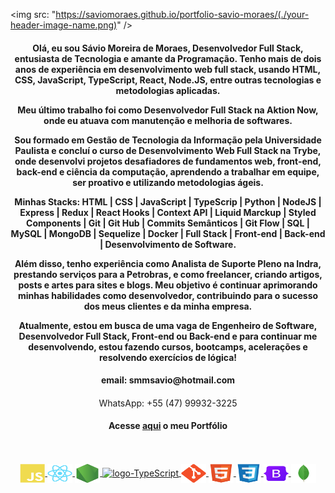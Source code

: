 <img src: "https://saviomoraes.github.io/portfolio-savio-moraes/(./your-header-image-name.png)" />
<div align="center">
  <h4>Olá, eu sou Sávio Moreira de Moraes, Desenvolvedor Full Stack, entusiasta de Tecnologia e amante da Programação. Tenho mais de dois anos de experiência em desenvolvimento web full stack, usando HTML, CSS, JavaScript, TypeScript, React, Node.JS, entre outras tecnologias e metodologias aplicadas.

Meu último trabalho foi como Desenvolvedor Full Stack na Aktion Now, onde eu atuava com manutenção e melhoria de softwares. 

Sou formado em Gestão de Tecnologia da Informação pela Universidade Paulista e concluí o curso de Desenvolvimento Web Full Stack na Trybe, onde desenvolvi projetos desafiadores de fundamentos web, front-end, back-end e ciência da computação, aprendendo a trabalhar em equipe, ser proativo e utilizando metodologias ágeis.

Minhas Stacks: HTML | CSS | JavaScript | TypeScrip | Python | NodeJS | Express | Redux | React Hooks | Context API | Liquid Marckup | Styled Components | Git | Git Hub | Commits Semânticos | Git Flow | SQL | MySQL | MongoDB | Sequelize | Docker | Full Stack | Front-end | Back-end | Desenvolvimento de Software.

Além disso, tenho experiência como Analista de Suporte Pleno na Indra, prestando serviços para a Petrobras, e como freelancer, criando artigos, posts e artes para sites e blogs. Meu objetivo é continuar aprimorando minhas habilidades como desenvolvedor, contribuindo para o sucesso dos meus clientes e da minha empresa.

Atualmente, estou em busca de uma vaga de Engenheiro de Software, Desenvolvedor Full Stack, Front-end ou Back-end e para continuar me desenvolvendo, estou fazendo cursos, bootcamps, acelerações e resolvendo exercícios de lógica!</h4>

<h4>email: smmsavio@hotmail.com</h4>
<h4></h4>WhatsApp: +55 (47) 99932-3225</h4>
  <br>
  <h4>Acesse <a href="https://saviomoraes.github.io/portfolio-savio-moraes/" text-decoration="none" target="_blank">aqui</a> o meu Portfólio</h4>
  <br>

  <div align="center">
    <a href="https://github.com/SavioMoraes">
  </div>
  <div style="display: inline_block"><br>
    <img align="center" alt="logo-Js" height="30" width="40" src="https://raw.githubusercontent.com/devicons/devicon/master/icons/javascript/javascript-plain.svg">
    <img align="center" alt="logo-React" height="30" width="40" src="https://raw.githubusercontent.com/devicons/devicon/master/icons/react/react-original.svg">
    <img align="center" alt="logo-Node" height="30" width="40" src="https://raw.githubusercontent.com/devicons/devicon/master/icons/nodejs/nodejs-original.svg">
    <img align="center" alt="logo-TypeScript" height="30" width="40" src="https://cdn.jsdelivr.net/gh/devicons/devicon@latest/icons/typescript/typescript-original.svg">
    <img align="center" alt="logo-Git" height="30" width="40" src="https://raw.githubusercontent.com/devicons/devicon/master/icons/git/git-plain.svg">
    <!-- <img align="center" alt="logo-GitHub" height="30" width="40" src="https://raw.githubusercontent.com/devicons/devicon/master/icons/github/github-original.svg"> -->
    <img align="center" alt="logo-HTML" height="30" width="40" src="https://raw.githubusercontent.com/devicons/devicon/master/icons/html5/html5-original.svg">
    <img align="center" alt="logo-CSS" height="30" width="40" src="https://raw.githubusercontent.com/devicons/devicon/master/icons/css3/css3-original.svg">
    <img align="center" alt="logo-Bootstrap" height="30" width="40" src="https://raw.githubusercontent.com/devicons/devicon/master/icons/bootstrap/bootstrap-original.svg">
    <!-- <img align="center" alt="logo-MySql" height="30" width="40" src="https://raw.githubusercontent.com/devicons/devicon/master/icons/mysql/mysql-original.svg"> -->
    <img align="center" alt="logo-Mongodb" height="30" width="40" src="https://raw.githubusercontent.com/devicons/devicon/master/icons/mongodb/mongodb-original.svg">
    <!-- <img align="center" alt="logo-Sequelize" height="30" width="40" src="https://raw.githubusercontent.com/devicons/devicon/master/icons/sequelize/sequelize-original.svg"> -->
  </div>


</div>
